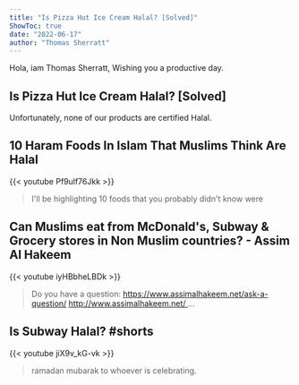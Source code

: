 ```yaml
---
title: "Is Pizza Hut Ice Cream Halal? [Solved]"
ShowToc: true 
date: "2022-06-17"
author: "Thomas Sherratt" 
---
```


Hola, iam Thomas Sherratt, Wishing you a productive day.
## Is Pizza Hut Ice Cream Halal? [Solved]
Unfortunately, none of our products are certified Halal.

## 10 Haram Foods In Islam That Muslims Think Are Halal
{{< youtube Pf9ulf76Jkk >}}
>I'll be highlighting 10 foods that you probably didn't know were 

## Can Muslims eat from McDonald's, Subway & Grocery stores in Non Muslim countries? - Assim Al Hakeem
{{< youtube iyHBbheLBDk >}}
>Do you have a question: https://www.assimalhakeem.net/ask-a-question/ http://www.assimalhakeem.net/ ...

## Is Subway Halal? #shorts
{{< youtube jiX9v_kG-vk >}}
>ramadan mubarak to whoever is celebrating.

